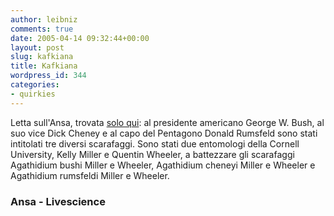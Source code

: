 ```yaml
---
author: leibniz
comments: true
date: 2005-04-14 09:32:44+00:00
layout: post
slug: kafkiana
title: Kafkiana
wordpress_id: 344
categories:
- quirkies
---
```


Letta sull'Ansa, trovata [solo qui](http://www.livescience.com/othernews/beetle_names.html): al presidente americano George W. Bush, al suo vice
Dick Cheney e al capo del Pentagono Donald Rumsfeld sono stati
intitolati tre diversi scarafaggi. Sono stati due entomologi della
Cornell University, Kelly Miller e Quentin Wheeler, a battezzare gli
scarafaggi Agathidium bushi Miller e Wheeler, Agathidium cheneyi Miller e Wheeler e Agathidium rumsfeldi Miller e Wheeler.  



### Ansa - Livescience  


